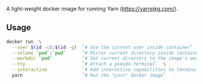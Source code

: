 A light-weight docker image for running Yarn (https://yarnpkg.com/).

## Usage

``` bash
docker run  \
  --user $(id -u):$(id -g)  `# Use the current user inside container`  \
  --volume `pwd`:`pwd`      `# Mirror current directory inside container`  \
  --workdir `pwd`           `# Set current directory to the image's work directory`  \
  --tty                     `# Attach a pseudo-terminal`  \
  --interactive             `# Add interactive capabilities to terminal prompt`  \
  yarn                      `# Run the "yarn" docker image`
```

